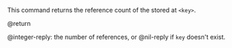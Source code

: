 This command returns the reference count of the stored at `<key>`.

@return

@integer-reply: the number of references, or @nil-reply if `key` doesn't exist.
